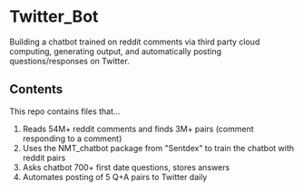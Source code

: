 # Twitter_Bot
Building a chatbot trained on reddit comments via third party cloud computing, generating output, and automatically posting questions/responses on Twitter.

## Contents
This repo contains files that...
1. Reads 54M+ reddit comments and finds 3M+ pairs (comment responding to a comment)
2. Uses the NMT_chatbot package from "Sentdex" to train the chatbot with reddit pairs
3. Asks chatbot 700+ first date questions, stores answers
4. Automates posting of 5 Q+A pairs to Twitter daily
